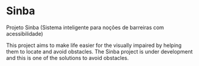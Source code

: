 # Sinba
Projeto Sinba (Sistema inteligente para noções de barreiras com acessibilidade)


This project aims to make life easier for the visually impaired by helping them to locate and avoid obstacles. The Sinba project is under development and this is one of the solutions to avoid obstacles.
